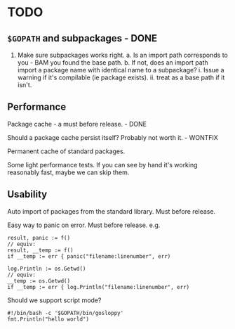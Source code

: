 # TODO

## `$GOPATH` and subpackages - DONE

  1. Make sure subpackages works right.
    a. Is an import path corresponds to you - BAM you found the base path.
    b. If not, does an import path import a package name with identical name to a subpackage?
       i. Issue a warning if it's compilable (ie package exists).
       ii. treat as a base path if it isn't.

## Performance

Package cache - a must before release. - DONE

Should a package cache persist itself? Probably not worth it. - WONTFIX

Permanent cache of standard packages.

Some light performance tests. If you can see by hand it's working reasonably fast, maybe we can skip them.

## Usability

Auto import of packages from the standard library. Must before release.

Easy way to panic on error. Must before release. e.g.

    result, panic := f()
    // equiv:
    result, __temp := f()
    if __temp := err { panic("filename:linenumber", err)
    
    log.Println := os.Getwd()
    // equiv:
    __temp := os.Getwd()
    if __temp := err { log.Println("filename:linenumber", err)

Should we support script mode?

    #!/bin/bash -c '$GOPATH/bin/gosloppy'
    fmt.Println("hello world")
